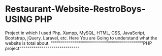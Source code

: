 # Restaurant-Website-RestroBoys- USING PHP
Project in which I used Php, Xampp, MySQL, HTML, CSS, JavaScript, Bootstrap, jQuery, Laravel, etc.
Here You are
Going to understand
what the website is 
total about.
""""""""""""""""""""""""""""""""""""""""""""""PHP project""""""""""""""""""""""""""""""
